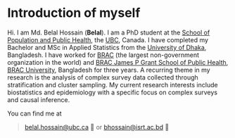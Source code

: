 # Introduction of myself 

Hi. I am Md. Belal Hossain (**Belal**). I am a PhD student at the [School of Population and Public Health](https://www.spph.ubc.ca/), the [UBC](https://www.ubc.ca/), Canada. I have completed my Bachelor and MSc in Applied Statistics from the [University of Dhaka](https://www.isrt.ac.bd/), Bangladesh. I have worked for [BRAC](http://www.brac.net/) (the largest non-government organization in the world) and [BRAC James P Grant School of Public Health](http://sph.bracu.ac.bd/), [BRAC University](https://www.bracu.ac.bd/), Bangladesh for three years. A recurring theme in my research is the analysis of complex survey data collected through stratification and cluster sampling. My current research interests include biostatistics and epidemiology with a specific focus on complex surveys and causal inference.

You can find me at 
> belal.hossain@ubc.ca :email: or bhossain@isrt.ac.bd :email:
